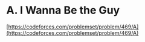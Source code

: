 # A. I Wanna Be the Guy

[https://codeforces.com/problemset/problem/469/A](https://codeforces.com/problemset/problem/469/A)

